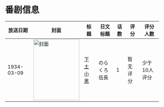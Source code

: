 # 番剧信息

|放送日期|封面|标题|日文标题|话数|评分|评分人数|
|---|---|---|---|---|---|---|
|1934-03-09|<img src="//lain.bgm.tv/pic/cover/c/56/ed/113724_Ddg7q.jpg" alt="封面" style="width:150px;height:200px;object-fit:cover;">|[下士小黑](https://bangumi.tv/subject/113724)|のらくろ伍長|1|暂无评分|少于10人评分|
